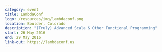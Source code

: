 ```yaml
---
category: event
title: LambdaConf
logo: /resources/img/lambdaconf.png
location: Boulder, Colorado
description: "(Truly) Advanced Scala & Other Functional Programming"
start: 26 May 2016
end: 29 May 2016
link-out: https://lambdaconf.us
---
```

